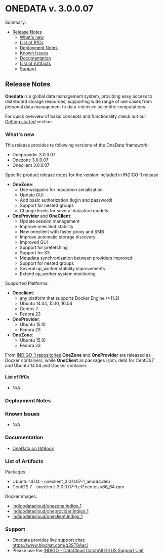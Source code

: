 # ONEDATA v. 3.0.0.07

Summary:
* [Release Notes](#id1)
  * [What's new](#id2)
  * [List of RfCs](#id3)
  * [Deployment Notes](#id4)
  * [Known Issues](#id5)
  * [Documentation](#id6)
  * [List of Artifacts](#id7)
  * [Support](#id8)


<a id="id1"></a>
## Release Notes

**Onedata** is a global data management system, providing easy access to distributed storage resources, supporting wide range of use cases from personal data management to data-intensive scientific computations.

For quick overview of basic concepts and functionality check out our [Getting started](https://indigo-dc.gitbooks.io/onedata-documentation/content/doc/getting_started/what_is_onedata.html) section.
<a id="id2"></a>

### What's new
This release provides te following versions of the OneData framework:
* Oneprovider 3.0.0.07
* Onezone 3.0.0.07
* Oneclient 3.0.0.07

Specific product release notes for the version included in INDIGO-1 release 
* **OneZone**:
  * Use wrappers for macaroon serialization
  * Update GUI
  * Add basic authorization (login and password)
  * Support for nested groups
  * Change levels for several datastore models
* **OneProvider** and **OneClient**:
  *  Update session management
  *  Improve oneclient stability
  *  New oneclient with faster proxy and SMB
  *  Improve automatic storage discovery
  *  Improved GUI
  *  Support for prefetching
  *  Support for S3
  *  Metadata synchronization between providers improved
  *  Support for nested groups
  *  Several op_worker stability improvements
  *  Extend op_worker system monitoring

Supported Platforms:
* **Oneclient**:
  * any platform that supports Docker Engine (>11.2)
  * Ubuntu 14.04, 15.10, 16.04
  * Centos 7
  * Fedora 23
* **OneProvider**:
  * Ubuntu 15.10
  * Fedora 23
* **OneZone**:
  * Ubuntu 15.10
  * Fedora 23

From [INDIGO-1 repositories](http://repo.indigo-datacloud.eu) **OneZone** and **OneProvider** are released as Docker containers, while **OneClient** as packages (rpm, deb) for CentOS7 and Ubuntu 14.04 and Docker container.

<a id="id3"></a>
#### List of RfCs 

* N/A 

<a id="id4"></a>
### Deployment Notes

<a id="id5"></a>
### Known Issues

* N/A

<a id="id6"></a>
### Documentation

* [OneData on GitBook](https://www.gitbook.com/book/indigo-dc/onedata-documentation-indigo-dc/welcome)

<a id="id7"></a>
### List of Artifacts

Packages
* Ubuntu 14.04 - oneclient_3.0.0.07-1_amd64.deb
* CentOS 7 - oneclient-3.0.0.07-1.el7.centos.x86_64.rpm

Docker images:
* [indigodatacloud/onezone:indigo_1](https://hub.docker.com/r/indigodatacloud/onezone/)
* [indigodatacloud/oneprovider:indigo_1](https://hub.docker.com/r/indigodatacloud/oneprovider/)
* [indigodatacloud/oneclient:indigo_1](https://hub.docker.com/r/indigodatacloud/oneclient/)

<a id="id8"></a>
### Support

* Onedata provides live support chat: https://www.hipchat.com/g3ST0Aaci
* Please use the [INDIGO - DataCloud CatchAll GGUS Support Unit](
https://wiki.egi.eu/wiki/GGUS:INDIGO_DataCloud_Catch-all_FAQ)